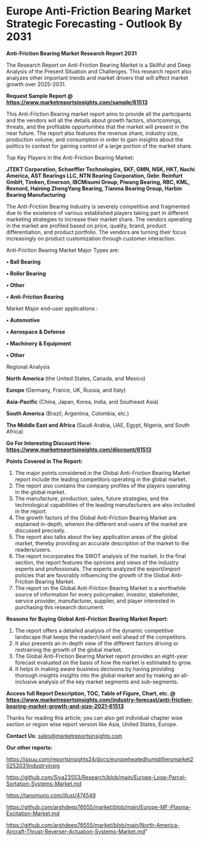 # Europe Anti-Friction Bearing Market Strategic Forecasting - Outlook By 2031

<strong>Anti-Friction Bearing Market Research Report 2031</strong>

The Research Report on Anti-Friction Bearing Market is a Skillful and Deep Analysis of the Present Situation and Challenges. This research report also analyzes other important trends and market drivers that will affect market growth over 2025-2031.

<strong>Request Sample Report @ <a href=https://www.marketreportsinsights.com/sample/61513>https://www.marketreportsinsights.com/sample/61513</a></strong>

This Anti-Friction Bearing market report aims to provide all the participants and the vendors will all the details about growth factors, shortcomings, threats, and the profitable opportunities that the market will present in the near future. The report also features the revenue share, industry size, production volume, and consumption in order to gain insights about the politics to contest for gaining control of a large portion of the market share.

Top Key Players in the Anti-Friction Bearing Market:

<strong>JTEKT Corporation, Schaeffler Technologies, SKF, GMN, NSK, HKT, Nachi America, AST Bearings LLC, NTN Bearing Corporation, Gebr. Reinfurt GmbH, Timken, Emerson, IBCMisumi Group, Piwang Bearing, RBC, KML, Rexnord, Haining ZhengYang Bearing, Tianma Bearing Group, Harbin Bearing Manufacturing</strong>

The Anti-Friction Bearing Industry is severely competitive and fragmented due to the existence of various established players taking part in different marketing strategies to increase their market share. The vendors operating in the market are profiled based on price, quality, brand, product differentiation, and product portfolio. The vendors are turning their focus increasingly on product customization through customer interaction.

Anti-Friction Bearing Market Major Types are:

<strong>• Ball Bearing

• Roller Bearing

• Other

• Anti-Friction Bearing</strong>

Market Major end-user applications :

<strong>• Automotive

• Aerospace & Defense

• Machinery & Equipment

• Other</strong>

Regional Analysis

</u><strong><b>North America</b></strong> (the United States, Canada, and Mexico)

<strong><b>Europe </b></strong>(Germany, France, UK, Russia, and Italy)

<strong><b>Asia-Pacific</b></strong> (China, Japan, Korea, India, and Southeast Asia)

<strong><b>South America</b></strong> (Brazil, Argentina, Colombia, etc.)

<strong><b>The Middle East and Africa</b></strong> (Saudi Arabia, UAE, Egypt, Nigeria, and South Africa)

<strong>Go For Interesting Discount Here: <a href=https://www.marketreportsinsights.com/discount/61513>https://www.marketreportsinsights.com/discount/61513</a></strong>

<strong>Points Covered in The Report:</strong>
<ol>
  <li>The major points considered in the Global Anti-Friction Bearing Market report include the leading competitors operating in the global market.</li>
  <li>The report also contains the company profiles of the players operating in the global market.</li>
  <li>The manufacture, production, sales, future strategies, and the technological capabilities of the leading manufacturers are also included in the report.</li>
  <li>The growth factors of the Global Anti-Friction Bearing Market are explained in-depth, wherein the different end-users of the market are discussed precisely.</li>
  <li>The report also talks about the key application areas of the global market, thereby providing an accurate description of the market to the readers/users.</li>
  <li>The report incorporates the SWOT analysis of the market. In the final section, the report features the opinions and views of the industry experts and professionals. The experts analyzed the export/import policies that are favorably influencing the growth of the Global Anti-Friction Bearing Market.</li>
  <li>The report on the Global Anti-Friction Bearing Market is a worthwhile source of information for every policymaker, investor, stakeholder, service provider, manufacturer, supplier, and player interested in purchasing this research document.</li>
</ol>
<strong>Reasons for Buying Global Anti-Friction Bearing Market Report:</strong>

<ol>
  <li>The report offers a detailed analysis of the dynamic competitive landscape that keeps the reader/client well ahead of the competitors.</li>
  <li>It also presents an in-depth view of the different factors driving or restraining the growth of the global market.</li>
  <li>The Global Anti-Friction Bearing Market report provides an eight-year forecast evaluated on the basis of how the market is estimated to grow.</li>
  <li>It helps in making aware business decisions by having providing thorough insights insights into the global market and by making an all-inclusive analysis of the key market segments and sub-segments.</li>
</ol>
<strong>Access full Report Description, TOC, Table of Figure, Chart, etc. @ <a href=https://www.marketreportsinsights.com/industry-forecast/anti-friction-bearing-market-growth-and-size-2021-61513>https://www.marketreportsinsights.com/industry-forecast/anti-friction-bearing-market-growth-and-size-2021-61513</a></strong>


Thanks for reading this article; you can also get individual chapter wise section or region wise report version like Asia, United States, Europe.

<strong>Contact Us:</strong>
sales@marketreportsinsights.com

<strong>Our other reports:</strong>

<a href=https://issuu.com/reportsinsights24/docs/europeheatedhumidifiersmarket20252031industryinsig>https://issuu.com/reportsinsights24/docs/europeheatedhumidifiersmarket20252031industryinsig</a>

<a href=https://github.com/Siya23553/Research/blob/main/Europe-Loop-Parcel-Sortation-Systems-Market.md>https://github.com/Siya23553/Research/blob/main/Europe-Loop-Parcel-Sortation-Systems-Market.md</a>

<a href=https://tanomuno.com/illust/474549>https://tanomuno.com/illust/474549</a>

<a href=https://github.com/arshdeep76555/market/blob/main/Europe-MF-Plasma-Excitation-Market.md>https://github.com/arshdeep76555/market/blob/main/Europe-MF-Plasma-Excitation-Market.md</a>

<a href=https://github.com/arshdeep76555/market/blob/main/North-America-Aircraft-Thrust-Reverser-Actuation-Systems-Market.md>https://github.com/arshdeep76555/market/blob/main/North-America-Aircraft-Thrust-Reverser-Actuation-Systems-Market.md</a>"
